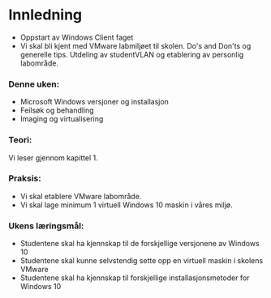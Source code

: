 # Innledning
* Oppstart av Windows Client faget
* Vi skal bli kjent med VMware labmiljøet til skolen. Do's and Don'ts og generelle tips.
Utdeling av studentVLAN og etablering av personlig labområde.

### Denne uken:
* Microsoft Windows versjoner og installasjon
* Feilsøk og behandling
* Imaging og virtualisering

### Teori:
Vi leser gjennom kapittel 1.

### Praksis:
* Vi skal etablere VMware labområde. 
* Vi skal lage minimum 1 virtuell Windows 10 maskin i våres miljø.

### Ukens læringsmål:
* Studentene skal ha kjennskap til de forskjellige versjonene av Windows 10
* Studentene skal kunne selvstendig sette opp en virtuell maskin i skolens VMware
* Studentene skal ha kjennskap til forskjellige installasjonsmetoder for Windows 10